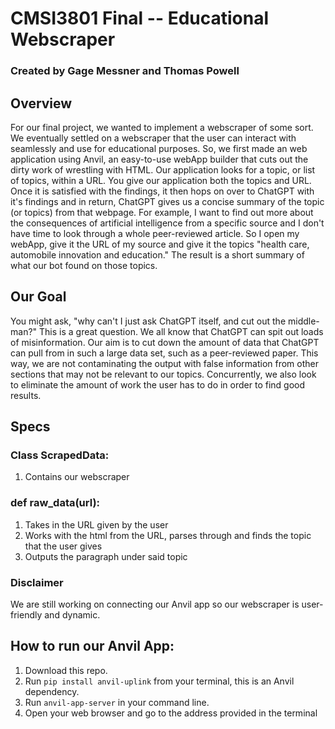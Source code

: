 # CMSI3801 Final -- Educational Webscraper #
### Created by Gage Messner and Thomas Powell ###

## Overview ##
For our final project, we wanted to implement a webscraper of some sort. We eventually settled on a webscraper that the user can interact with seamlessly and use for educational purposes. So, we first made an web application using Anvil, an easy-to-use webApp builder that cuts out the dirty work of wrestling with HTML. Our application looks for a topic, or list of topics, within a URL. You give our application both the topics and URL. Once it is satisfied with the findings, it then hops on over to ChatGPT with it's findings and in return, ChatGPT gives us a concise summary of the topic (or topics) from that webpage. For example, I want to find out more about the consequences of artificial intelligence from a specific source and I don't have time to look through a whole peer-reviewed article. So I open my webApp, give it the URL of my source and give it the topics "health care, automobile innovation and education." The result is a short summary of what our bot found on those topics.

## Our Goal ## 
You might ask, "why can't I just ask ChatGPT itself, and cut out the middle-man?" This is a great question. We all know that ChatGPT can spit out loads of misinformation. Our aim is to cut down the amount of data that ChatGPT can pull from in such a large data set, such as a peer-reviewed paper. This way, we are not contaminating the output with false information from other sections that may not be relevant to our topics. Concurrently, we also look to eliminate the amount of work the user has to do in order to find good results.

## Specs ##

### Class ScrapedData:

1. Contains our webscraper

### def raw_data(url):


1. Takes in the URL given by the user
2. Works with the html from the URL, parses through and finds the topic that the user gives
3. Outputs the paragraph under said topic

### Disclaimer
We are still working on connecting our Anvil app so our webscraper is user-friendly and dynamic.

## How to run our Anvil App:

1. Download this repo.
2. Run `pip install anvil-uplink` from your terminal, this is an Anvil dependency.
3. Run `anvil-app-server` in your command line.
4. Open your web browser and go to the address provided in the terminal
